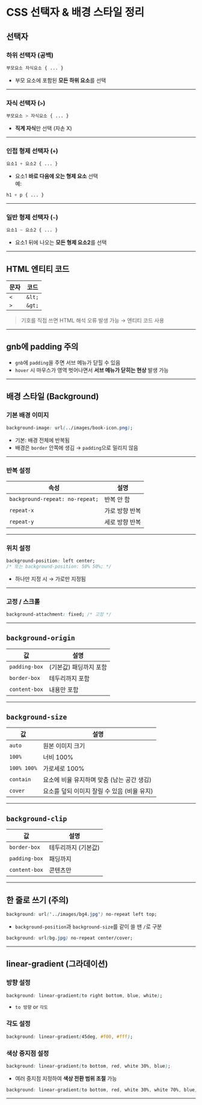 #  CSS 선택자 & 배경 스타일 정리

##  선택자

###  하위 선택자 (공백)
```css
부모요소 자식요소 { ... }
```
- 부모 요소에 포함된 **모든 하위 요소**를 선택

---

###  자식 선택자 (`>`)
```css
부모요소 > 자식요소 { ... }
```
- **직계 자식**만 선택 (자손 X)

---

###  인접 형제 선택자 (`+`)
```css
요소1 + 요소2 { ... }
```
- 요소1 **바로 다음에 오는 형제 요소** 선택  
예:  
```css
h1 + p { ... }
```

---

###  일반 형제 선택자 (`~`)
```css
요소1 ~ 요소2 { ... }
```
- 요소1 뒤에 나오는 **모든 형제 요소2**를 선택

---

##  HTML 엔티티 코드

| 문자 | 코드  |
|------|--------|
| `<`  | `&lt;` |
| `>`  | `&gt;` |

> 기호를 직접 쓰면 HTML 해석 오류 발생 가능 → 엔티티 코드 사용

---

##  gnb에 padding 주의

- `gnb`에 `padding`을 주면 서브 메뉴가 닫힐 수 있음  
- `hover` 시 마우스가 영역 벗어나면서 **서브 메뉴가 닫히는 현상** 발생 가능

---

##  배경 스타일 (Background)

###  기본 배경 이미지
```css
background-image: url(../images/book-icon.png);
```
- 기본: 배경 전체에 반복됨
- 배경은 `border` 안쪽에 생김 → `padding`으로 밀리지 않음

---

###  반복 설정

| 속성 | 설명 |
|------|------|
| `background-repeat: no-repeat;` | 반복 안 함 |
| `repeat-x` | 가로 방향 반복 |
| `repeat-y` | 세로 방향 반복 |

---

###  위치 설정

```css
background-position: left center;
/* 또는 background-position: 50% 50%; */
```
- 하나만 지정 시 → 가로만 지정됨

---

###  고정 / 스크롤

```css
background-attachment: fixed; /* 고정 */
```

---

##  `background-origin`

| 값 | 설명 |
|-----|------|
| `padding-box` | (기본값) 패딩까지 포함 |
| `border-box` | 테두리까지 포함 |
| `content-box` | 내용만 포함 |

---

##  `background-size`

| 값 | 설명 |
|------|------|
| `auto` | 원본 이미지 크기 |
| `100%` | 너비 100% |
| `100% 100%` | 가로세로 100% |
| `contain` | 요소에 비율 유지하며 맞춤 (남는 공간 생김) |
| `cover` | 요소를 덮되 이미지 잘릴 수 있음 (비율 유지) |

---

##  `background-clip`

| 값 | 설명 |
|-----|--------|
| `border-box` | 테두리까지 (기본값) |
| `padding-box` | 패딩까지 |
| `content-box` | 콘텐츠만 |

---

##  한 줄로 쓰기 (주의)

```css
background: url('../images/bg4.jpg') no-repeat left top;
```

- `background-position`과 `background-size`를 같이 쓸 땐 `/`로 구분

```css
background: url(bg.jpg) no-repeat center/cover;
```

---

##  linear-gradient (그라데이션)

###  방향 설정

```css
background: linear-gradient(to right bottom, blue, white);
```

- `to 방향` or `각도`

###  각도 설정

```css
background: linear-gradient(45deg, #f00, #fff);
```

###  색상 중지점 설정

```css
background: linear-gradient(to bottom, red, white 30%, blue);
```

- 여러 중지점 지정하여 **색상 전환 범위 조절** 가능

```css
background: linear-gradient(to bottom, red, white 30%, white 70%, blue);
```

---

